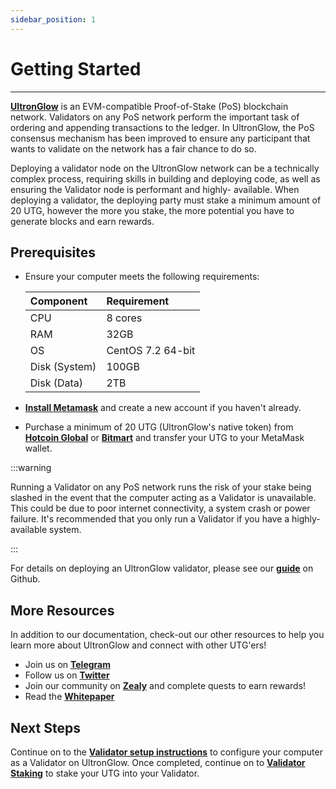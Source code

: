 ```yaml
---
sidebar_position: 1
---
```

# Getting Started
---

[**UltronGlow**](https://www.ultronglow.io) is an EVM-compatible Proof-of-Stake (PoS) blockchain network.
Validators on any PoS network perform the important task of ordering and appending transactions to
the ledger.  In UltronGlow, the PoS consensus mechanism has been improved to ensure any participant
that wants to validate on the network has a fair chance to do so.  

Deploying a validator node on the UltronGlow network can be a technically complex process, requiring
skills in building and deploying code, as well as ensuring the Validator node is performant and highly-
available.  When deploying a validator, the deploying party must stake a minimum amount of 20 UTG, however the more
you stake, the more potential you have to generate blocks and earn rewards.

## Prerequisites

* Ensure your computer meets the following requirements:

  | Component      | Requirement          |
  |:---------------|:---------------------|
  | CPU            | 8 cores              |
  | RAM            | 32GB                 |
  | OS             | CentOS 7.2 64-bit    |
  | Disk (System)  | 100GB                |
  | Disk (Data)    | 2TB                  |

* [**Install Metamask**](https://metamask.io/download/) and create a new account if you haven't
  already.
* Purchase a minimum of 20 UTG (UltronGlow's native token) from
  [**Hotcoin Global**](https://www.hotcoin.com/) or [**Bitmart**](https://www.bitmart.com/) and transfer your UTG
  to your MetaMask wallet.

:::warning

Running a Validator on any PoS network runs the risk of your stake being slashed in the event that the computer acting
as a Validator is unavailable.  This could be due to poor internet connectivity, a system crash or power failure.  It's
recommended that you only run a Validator if you have a highly-available system.

:::

For details on deploying an UltronGlow validator, please see our [**guide**](https://github.com/UltronGlow/validator-docs)
on Github.

## More Resources

In addition to our documentation, check-out our other resources to help you learn more about
UltronGlow and connect with other UTG'ers!

* Join us on [**Telegram**](https://t.me/UltronGlowOfficial)
* Follow us on [**Twitter**](https://twitter.com/ultronglow)
* Join our community on [**Zealy**](https://zealy.io/c/ultronglow/questboard) and complete quests to earn rewards!
* Read the [**Whitepaper**](https://ultronglow.cdn.prismic.io/ultronglow/d6314945-bd40-415f-897f-cd39b7522aa9_UltronGlow-Whitepaper.pdf)

## Next Steps

Continue on to the [**Validator setup instructions**](https://github.com/UltronGlow/validator-docs) to configure your
computer as a Validator on UltronGlow.  Once completed, continue on to [**Validator Staking**](validator-staking.md) to
stake your UTG into your Validator.



